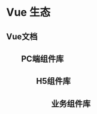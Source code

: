 # Vue 生态

<script setup lang="ts">
import Menu from '../components/menu.vue'
import { VUE_DATA, PC_VUE_DATA, H5_VUE_DATA, BU_VUE_DATA } from './data.js'
</script>

## Vue文档

<Menu :list='VUE_DATA' />

## PC端组件库

<Menu :list='PC_VUE_DATA' />


## H5组件库

<Menu :list='H5_VUE_DATA' />

## 业务组件库

<Menu :list='BU_VUE_DATA' />